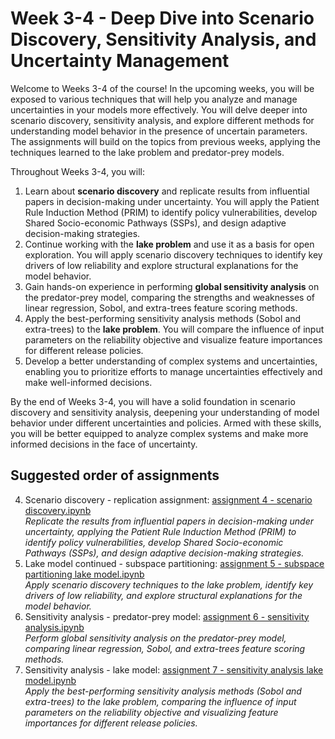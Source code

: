 # Week 3-4 - Deep Dive into Scenario Discovery, Sensitivity Analysis, and Uncertainty Management

Welcome to Weeks 3-4 of the course! In the upcoming weeks, you will be exposed to various techniques that will help you analyze and manage uncertainties in your models more effectively. You will delve deeper into scenario discovery, sensitivity analysis, and explore different methods for understanding model behavior in the presence of uncertain parameters. The assignments will build on the topics from previous weeks, applying the techniques learned to the lake problem and predator-prey models.

Throughout Weeks 3-4, you will:

1. Learn about **scenario discovery** and replicate results from influential papers in decision-making under uncertainty. You will apply the Patient Rule Induction Method (PRIM) to identify policy vulnerabilities, develop Shared Socio-economic Pathways (SSPs), and design adaptive decision-making strategies.
2. Continue working with the **lake problem** and use it as a basis for open exploration. You will apply scenario discovery techniques to identify key drivers of low reliability and explore structural explanations for the model behavior.
3. Gain hands-on experience in performing **global sensitivity analysis** on the predator-prey model, comparing the strengths and weaknesses of linear regression, Sobol, and extra-trees feature scoring methods.
4. Apply the best-performing sensitivity analysis methods (Sobol and extra-trees) to the **lake problem**. You will compare the influence of input parameters on the reliability objective and visualize feature importances for different release policies.
5. Develop a better understanding of complex systems and uncertainties, enabling you to prioritize efforts to manage uncertainties effectively and make well-informed decisions.

By the end of Weeks 3-4, you will have a solid foundation in scenario discovery and sensitivity analysis, deepening your understanding of model behavior under different uncertainties and policies. Armed with these skills, you will be better equipped to analyze complex systems and make more informed decisions in the face of uncertainty.

## Suggested order of assignments

4. Scenario discovery - replication assignment: [assignment 4 - scenario discovery.ipynb](<assignment 4 - scenario discovery.ipynb>)<br>
   _Replicate the results from influential papers in decision-making under uncertainty, applying the Patient Rule Induction Method (PRIM) to identify policy vulnerabilities, develop Shared Socio-economic Pathways (SSPs), and design adaptive decision-making strategies._
5. Lake model continued - subspace partitioning: [assignment 5 - subspace partitioning lake model.ipynb](<assignment 5 - subspace partitioning lake model.ipynb>)<br>
   _Apply scenario discovery techniques to the lake problem, identify key drivers of low reliability, and explore structural explanations for the model behavior._
6. Sensitivity analysis - predator-prey model: [assignment 6 - sensitivity analysis.ipynb](<assignment 6 - sensitivity analysis.ipynb>)<br>
   _Perform global sensitivity analysis on the predator-prey model, comparing linear regression, Sobol, and extra-trees feature scoring methods._
7. Sensitivity analysis - lake model: [assignment 7 - sensitivity analysis lake model.ipynb](<assignment 7 - sensitivity analysis lake model.ipynb>)<br>
   _Apply the best-performing sensitivity analysis methods (Sobol and extra-trees) to the lake problem, comparing the influence of input parameters on the reliability objective and visualizing feature importances for different release policies._
